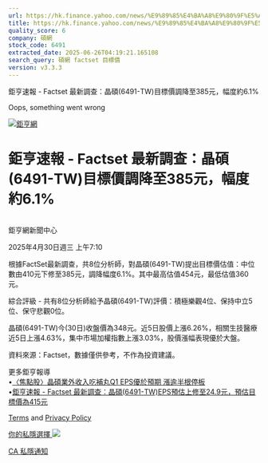 ```yaml
---
url: https://hk.finance.yahoo.com/news/%E9%89%85%E4%BA%A8%E9%80%9F%E5%A0%B1-factset-%E6%9C%80%E6%96%B0%E8%AA%BF%E6%9F%A5-%E6%99%B6%E7%A2%A9-6491-141019494.html
title: https://hk.finance.yahoo.com/news/%E9%89%85%E4%BA%A8%E9%80%9F%E5%A0%B1-factset-%E6%9C%80%E6%96%B0%E8
quality_score: 6
company: 碩網
stock_code: 6491
extracted_date: 2025-06-26T04:19:21.165108
search_query: 碩網 factset 目標價
version: v3.3.3
---
```


鉅亨速報 - Factset 最新調查：晶碩(6491-TW)目標價調降至385元，幅度約6.1% 


Oops, something went wrong

 

[![鉅亨網](https://s.yimg.com/ny/api/res/1.2/UM5hrThmhlnSiBO4o4qlLg--/YXBwaWQ9aGlnaGxhbmRlcjt3PTE0NjtoPTQ4O2NmPXdlYnA-/https://s.yimg.com/os/creatr-uploaded-images/2020-01/147c7630-36ab-11ea-ae7c-5ee7a0016555)](http://www.cnyes.com/ "鉅亨網")

# 鉅亨速報 - Factset 最新調查：晶碩(6491-TW)目標價調降至385元，幅度約6.1%

![](data:image/gif;base64,R0lGODlhAQABAIAAAAAAAP///ywAAAAAAQABAAACAUwAOw==)

鉅亨網新聞中心

2025年4月30日週三 上午7:10

根據FactSet最新調查，共8位分析師，對晶碩(6491-TW)提出目標價估值：中位數由410元下修至385元，調降幅度6.1%。其中最高估值454元，最低估值360元。

綜合評級 - 共有8位分析師給予晶碩(6491-TW)評價：積極樂觀4位、保持中立5位、保守悲觀0位。

晶碩(6491-TW)今(30日)收盤價為348元。近5日股價上漲6.26%，相關生技醫療近5日上漲4.63%，集中市場加權指數上漲3.03%，股價漲幅表現優於大盤。

資料來源：Factset，數據僅供參考，不作為投資建議。

更多鉅亨報導  
•[〈焦點股〉晶碩業外收入吃補丸Q1 EPS優於預期 漲逾半根停板](https://news.cnyes.com/news/id/5953320?utm_source=yahoo&utm_medium=RSS&utm_campaign=relate)  
•[鉅亨速報 - Factset 最新調查：晶碩(6491-TW)EPS預估上修至24.9元，預估目標價為415元](https://news.cnyes.com/news/id/5953409?utm_source=yahoo&utm_medium=RSS&utm_campaign=relate)

[Terms](https://guce.yahoo.com/terms?locale=zh-Hant-HK)  and [Privacy Policy](https://guce.yahoo.com/privacy-policy?locale=zh-Hant-HK)

[你的私隱選擇 ![](https://s.yimg.com/dv/static/siteApp/img/privacy-choice-control.png)](https://guce.yahoo.com/state-controls?locale=zh-Hant-HK&state=CA)

[CA 私隱通知](https://guce.yahoo.com/ca-notice?locale=zh-Hant-HK)